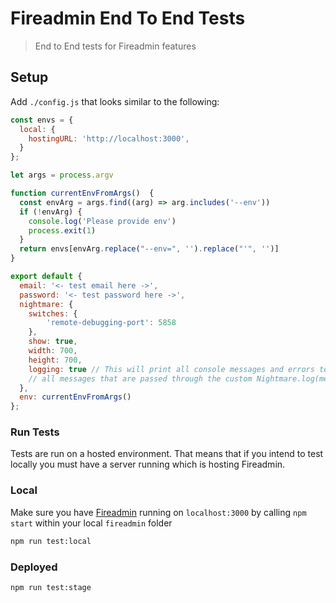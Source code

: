 # Fireadmin End To End Tests

> End to End tests for Fireadmin features

## Setup

Add `./config.js` that looks similar to the following:

```js
const envs = {
  local: {
    hostingURL: 'http://localhost:3000',
  }
};

let args = process.argv

function currentEnvFromArgs()  {
  const envArg = args.find((arg) => arg.includes('--env'))
  if (!envArg) {
    console.log('Please provide env')
    process.exit(1)
  }
  return envs[envArg.replace("--env=", '').replace("'", '')]
}

export default {
  email: '<- test email here ->',
  password: '<- test password here ->',
  nightmare: {
  	switches: {
	    'remote-debugging-port': 5858
  	},
    show: true,
    width: 700,
    height: 700,
    logging: true // This will print all console messages and errors to the console, as well as print
    // all messages that are passed through the custom Nightmare.log(message) method.
  },
  env: currentEnvFromArgs()
};
```

### Run Tests

Tests are run on a hosted environment. That means that if you intend to test locally you must have a server running which is hosting Fireadmin.

### Local

Make sure you have [Fireadmin](https://github.com/prescottprue/fireadmin) running on `localhost:3000` by calling `npm start` within your local `fireadmin` folder

```bash
npm run test:local
```

### Deployed
```bash
npm run test:stage
```
